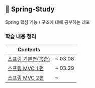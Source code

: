 ## 🍃  Spring-Study

Spring 핵심 기능 / 구조에 대해 공부하는 레포
### 학습 내용 정리
|Contents||
|------|--|
|[스프링 기본편(복습)](https://patch-carpenter-1ef.notion.site/19fcf10cd2e780588c57cd20ca62dbdf)|~ 03.08 |
|[스프링 MVC 1편](https://patch-carpenter-1ef.notion.site/MVC-1-1a3cf10cd2e780068525f4513b6b3f1c?pvs=4)| ~ 03.29|
|[스프링 MVC 2편](https://patch-carpenter-1ef.notion.site/MVC-2-1cacf10cd2e780c98577d6ba9aff19e3?pvs=4)| ~|



